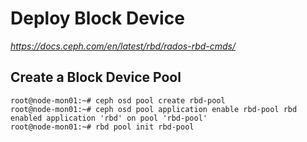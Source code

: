 # Deploy Block Device
*https://docs.ceph.com/en/latest/rbd/rados-rbd-cmds/*

## Create a Block Device Pool
```
root@node-mon01:~# ceph osd pool create rbd-pool
root@node-mon01:~# ceph osd pool application enable rbd-pool rbd
enabled application 'rbd' on pool 'rbd-pool'
root@node-mon01:~# rbd pool init rbd-pool
```
